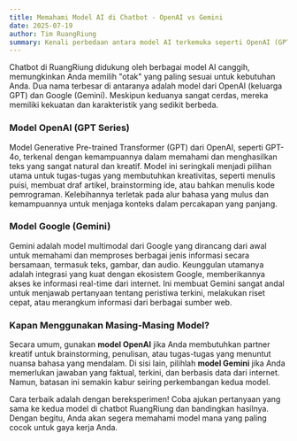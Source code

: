 ```yaml
---
title: Memahami Model AI di Chatbot - OpenAI vs Gemini
date: 2025-07-19
author: Tim RuangRiung
summary: Kenali perbedaan antara model AI terkemuka seperti OpenAI (GPT) dan Google (Gemini) yang tersedia di chatbot kami.
---
```


Chatbot di RuangRiung didukung oleh berbagai model AI canggih, memungkinkan Anda memilih "otak" yang paling sesuai untuk kebutuhan Anda. Dua nama terbesar di antaranya adalah model dari OpenAI (keluarga GPT) dan Google (Gemini). Meskipun keduanya sangat cerdas, mereka memiliki kekuatan dan karakteristik yang sedikit berbeda.

### Model OpenAI (GPT Series)

Model Generative Pre-trained Transformer (GPT) dari OpenAI, seperti GPT-4o, terkenal dengan kemampuannya dalam memahami dan menghasilkan teks yang sangat natural dan kreatif. Model ini seringkali menjadi pilihan utama untuk tugas-tugas yang membutuhkan kreativitas, seperti menulis puisi, membuat draf artikel, brainstorming ide, atau bahkan menulis kode pemrograman. Kelebihannya terletak pada alur bahasa yang mulus dan kemampuannya untuk menjaga konteks dalam percakapan yang panjang.

### Model Google (Gemini)

Gemini adalah model multimodal dari Google yang dirancang dari awal untuk memahami dan memproses berbagai jenis informasi secara bersamaan, termasuk teks, gambar, dan audio. Keunggulan utamanya adalah integrasi yang kuat dengan ekosistem Google, memberikannya akses ke informasi real-time dari internet. Ini membuat Gemini sangat andal untuk menjawab pertanyaan tentang peristiwa terkini, melakukan riset cepat, atau merangkum informasi dari berbagai sumber web.

### Kapan Menggunakan Masing-Masing Model?

Secara umum, gunakan **model OpenAI** jika Anda membutuhkan partner kreatif untuk brainstorming, penulisan, atau tugas-tugas yang menuntut nuansa bahasa yang mendalam. Di sisi lain, pilihlah **model Gemini** jika Anda memerlukan jawaban yang faktual, terkini, dan berbasis data dari internet. Namun, batasan ini semakin kabur seiring perkembangan kedua model.

Cara terbaik adalah dengan bereksperimen! Coba ajukan pertanyaan yang sama ke kedua model di chatbot RuangRiung dan bandingkan hasilnya. Dengan begitu, Anda akan segera memahami model mana yang paling cocok untuk gaya kerja Anda.
